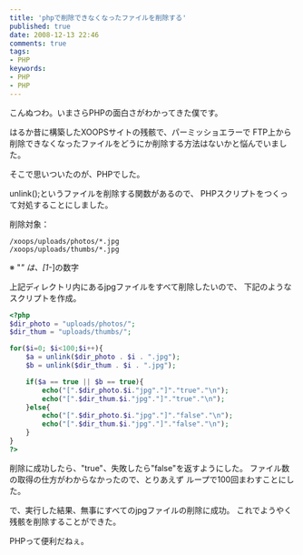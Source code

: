 ```yaml
---
title: 'phpで削除できなくなったファイルを削除する'
published: true
date: 2008-12-13 22:46
comments: true
tags:
- PHP
keywords:
- PHP
- PHP
---
```

こんぬつわ。いまさらPHPの面白さがわかってきた僕です。

はるか昔に構築したXOOPSサイトの残骸で、パーミッショエラーで
FTP上から削除できなくなったファイルをどうにか削除する方法はないかと悩んでいました。

そこで思いついたのが、PHPでした。

unlink();というファイルを削除する関数があるので、
PHPスクリプトをつくって対処することにしました。

削除対象：
```
/xoops/uploads/photos/*.jpg
/xoops/uploads/thumbs/*.jpg
```
※ "*" は、[1-*]の数字

上記ディレクトリ内にあるjpgファイルをすべて削除したいので、
下記のようなスクリプトを作成。

```php
<?php
$dir_photo = "uploads/photos/";
$dir_thum = "uploads/thumbs/";

for($i=0; $i<100;$i++){
    $a = unlink($dir_photo . $i . ".jpg");
    $b = unlink($dir_thum . $i . ".jpg");

    if($a == true || $b == true){
        echo("[".$dir_photo.$i."jpg"."]"."true"."\n");
        echo("[".$dir_thum.$i."jpg"."]"."true"."\n");
    }else{
        echo("[".$dir_photo.$i."jpg"."]"."false"."\n");
        echo("[".$dir_thum.$i."jpg"."]"."false"."\n");
    }
}
?>
```

削除に成功したら、"true"、失敗したら"false"を返すようにした。
ファイル数の取得の仕方がわからなかったので、とりあえず
ループで100回まわすことにした。

で、実行した結果、無事にすべてのjpgファイルの削除に成功。
これでようやく残骸を削除することができた。

PHPって便利だねぇ。

